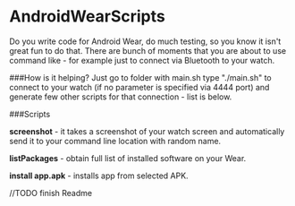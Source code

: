 AndroidWearScripts
==================

Do you write code for Android Wear, do much testing, so you know it isn't great fun to do that. There are bunch of moments that you are about to use command like - for example just to connect via Bluetooth to your watch.

###How is it helping?
Just go to folder with main.sh type "./main.sh" to connect to your watch (if no parameter is specified via 4444 port) and generate few other scripts for that connection - list is below.

###Scripts

**screenshot** - it takes a screenshot of your watch screen and automatically send it to your command line location with random name.

**listPackages** - obtain full list of installed software on your Wear.

**install app.apk** - installs app from selected APK.

//TODO finish Readme
